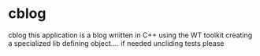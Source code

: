cblog
=====

cblog
this application is a blog wriitten in C++ using the WT toolkit
creating a specialized lib defining object.... if needed uncliding tests please
